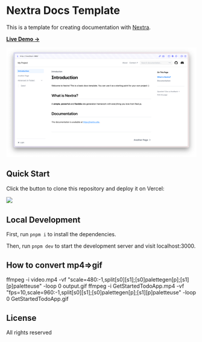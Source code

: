 # Nextra Docs Template 

This is a template for creating documentation with [Nextra](https://nextra.site).

[**Live Demo →**](https://nextra-docs-template.vercel.app)

[![](.github/screenshot.png)](https://nextra-docs-template.vercel.app)

## Quick Start

Click the button to clone this repository and deploy it on Vercel:

[![](https://vercel.com/button)](https://vercel.com/new/clone?s=https%3A%2F%2Fgithub.com%2Fshuding%2Fnextra-docs-template&showOptionalTeamCreation=false)

## Local Development

First, run `pnpm i` to install the dependencies.

Then, run `pnpm dev` to start the development server and visit localhost:3000.

## How to convert mp4=>gif

ffmpeg -i video.mp4 -vf "scale=480:-1,split[s0][s1];[s0]palettegen[p];[s1][p]paletteuse" -loop 0 output.gif
ffmpeg -i GetStartedTodoApp.mp4 -vf "fps=10,scale=960:-1,split[s0][s1];[s0]palettegen[p];[s1][p]paletteuse" -loop 0 GetStartedTodoApp.gif

## License

All rights reserved
